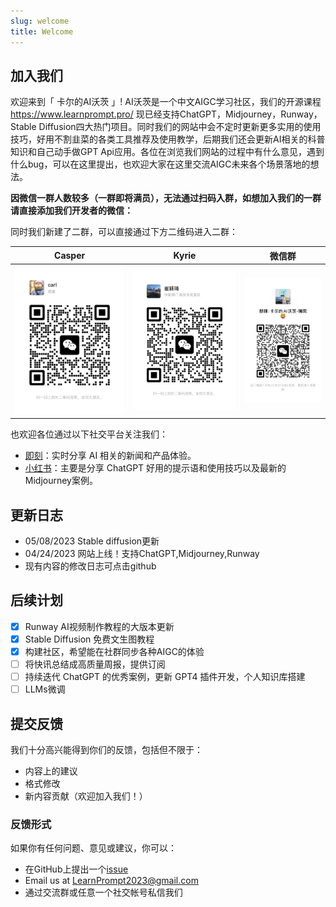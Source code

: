 ```yaml
---
slug: welcome
title: Welcome
---
```

## 加入我们

欢迎来到「 卡尔的AI沃茨 」!
AI沃茨是一个中文AIGC学习社区，我们的开源课程 https://www.learnprompt.pro/ 现已经支持ChatGPT，Midjourney，Runway，Stable Diffusion四大热门项目。同时我们的网站中会不定时更新更多实用的使用技巧，好用不割韭菜的各类工具推荐及使用教学，后期我们还会更新AI相关的科普知识和自己动手做GPT Api应用。各位在浏览我们网站的过程中有什么意见，遇到什么bug，可以在这里提出，也欢迎大家在这里交流AIGC未来各个场景落地的想法。


**因微信一群人数较多（一群即将满员），无法通过扫码入群，如想加入我们的一群请直接添加我们开发者的微信：**

同时我们新建了二群，可以直接通过下方二维码进入二群：


|Casper|Kyrie | 微信群 |
|--|--|--|
|![Casper](../../static/img/Carl.jpg) |![Kyrie](../../static/img/Kyrie.jpg) |![Group](../../static/img/group.jpg) |

也欢迎各位通过以下社交平台关注我们：
* [即刻](https://okjk.co/vVERU6)：实时分享 AI 相关的新闻和产品体验。
* [小红书](https://www.xiaohongshu.com/user/profile/5b003bce11be10430bf33433?xhsshare=CopyLink&appuid=5b003bce11be10430bf33433&apptime=1682993929)：主要是分享 ChatGPT 好用的提示语和使用技巧以及最新的Midjourney案例。
  
## 更新日志 

- 05/08/2023 Stable diffusion更新
- 04/24/2023 网站上线！支持ChatGPT,Midjourney,Runway
- 现有内容的修改日志可点击github

## 后续计划

- [X] Runway AI视频制作教程的大版本更新
- [X] Stable Diffusion 免费文生图教程
- [X] 构建社区，希望能在社群同步各种AIGC的体验
- [ ] 将快讯总结成高质量周报，提供订阅
- [ ] 持续迭代 ChatGPT 的优秀案例，更新 GPT4 插件开发，个人知识库搭建
- [ ] LLMs微调

## 提交反馈

我们十分高兴能得到你们的反馈，包括但不限于：

- 内容上的建议
- 格式修改
- 新内容贡献（欢迎加入我们！）

### 反馈形式 

如果你有任何问题、意见或建议，你可以：
  - 在GitHub上提出一个[issue](https://github.com/LearnPrompt/LearnPrompt/issues)
  - Email us at [LearnPrompt2023@gmail.com](mailto:LearnPrompt2023@gmail.com)
  - 通过交流群或任意一个社交帐号私信我们